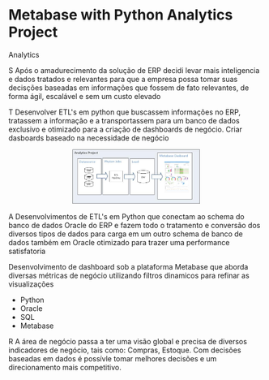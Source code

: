 # Metabase with Python Analytics Project
Analytics

S
Após o amadurecimento da solução de ERP decidi levar mais inteligencia e dados tratados e relevantes para que a empresa possa tomar suas decisções baseadas em informações que fossem de fato relevantes, de forma ágil, escalável e sem um custo elevado
	
T
Desenvolver ETL's em python que buscassem informações no ERP, tratassem a informação e a transportassem para um banco de dados exclusivo e otimizado para a criação de dashboards de negócio. Criar dasboards baseado na necessidade de negócio

<p align="center">
	<img src="estruutra-etl-metabase.jpg" height="50%" width="50%">
</p>


A
Desenvolvimentos de ETL's em Python que conectam ao schema do banco de dados Oracle do ERP e fazem todo o tratamento e conversão dos diversos tipos de dados para carga em um outro schema de banco de dados também em Oracle otimizado para trazer uma performance satisfatoria

Desenvolvimento de dashboard sob a plataforma Metabase que aborda diversas métricas de negócio utilizando filtros dinamicos para refinar as visualizações 

* Python
* Oracle
* SQL
* Metabase

R
A área de negócio passa a ter uma visão global e precisa de diversos indicadores de negócio, tais como: Compras, Estoque. Com decisões baseadas em dados é possívle tomar melhores decisões e um direcionamento mais competitivo. 



